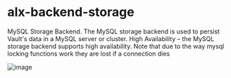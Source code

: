 # alx-backend-storage

MySQL Storage Backend. The MySQL storage backend is used to persist Vault's data in a MySQL server or cluster. High Availability – the MySQL storage backend supports high availability. Note that due to the way mysql locking functions work they are lost if a connection dies

![image](https://github.com/ugoem/alx-backend-storage/assets/24642339/510972d8-6a67-4b2f-8591-218089e4c80a)

